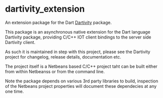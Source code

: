 # dartivity_extension
An extension package for the Dart [Dartivity](https://github.com/shamblett/dartivity) package.

This package is an asynchronous native extension for the Dart language Dartivity package, providing
C/C++ IOT client bindings to the server side Dartivity client.

As such it is maintained in step with this project, please see the Dartivity project for changelog,
release details, documentation etc.

The project itself is a Netbeans based C/C++ project taht can be built either from within Netbeanss or
from the command line.

Note the package depends on various 3rd party libraries to build, inspection of the Netbeans
project properties will document these dependecies at any one time.
